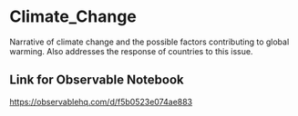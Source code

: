 # Climate_Change
Narrative of climate change and the possible factors contributing to global warming. Also addresses the response of countries to this issue.

## Link for Observable Notebook
https://observablehq.com/d/f5b0523e074ae883
